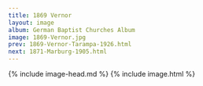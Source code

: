 ```yaml
---
title: 1869 Vernor
layout: image
album: German Baptist Churches Album
image: 1869-Vernor.jpg
prev: 1869-Vernor-Tarampa-1926.html
next: 1871-Marburg-1905.html
---
```

{% include image-head.md %}
{% include image.html %}
